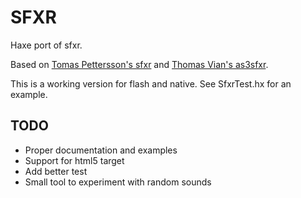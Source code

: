 SFXR
====

Haxe port of sfxr.

Based on [Tomas Pettersson's sfxr](http://www.drpetter.se/project_sfxr.html) and [Thomas Vian's as3sfxr](http://www.superflashbros.net/as3sfxr/).

This is a working version for flash and native. See SfxrTest.hx for an example.


TODO
----
- Proper documentation and examples
- Support for html5 target
- Add better test
- Small tool to experiment with random sounds
